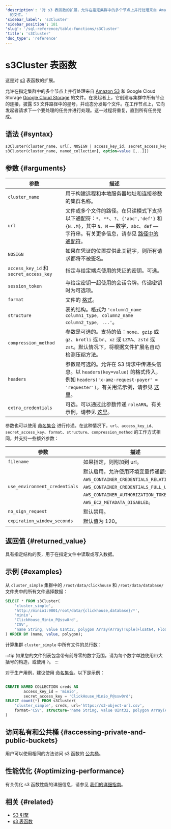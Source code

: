 ```yaml
---
'description': '对 s3 表函数的扩展，允许在指定集群中的多个节点上并行处理来自 Amazon S3 和 Google Cloud Storage
  的文件。'
'sidebar_label': 's3Cluster'
'sidebar_position': 181
'slug': '/sql-reference/table-functions/s3Cluster'
'title': 's3Cluster'
'doc_type': 'reference'
---
```



# s3Cluster 表函数

这是对 [s3](sql-reference/table-functions/s3.md) 表函数的扩展。

允许在指定集群中的多个节点上并行处理来自 [Amazon S3](https://aws.amazon.com/s3/) 和 Google Cloud Storage [Google Cloud Storage](https://cloud.google.com/storage/) 的文件。在发起者上，它创建与集群中所有节点的连接，披露 S3 文件路径中的星号，并动态分发每个文件。在工作节点上，它向发起者请求下一个要处理的任务并进行处理。这一过程将重复，直到所有任务完成。

## 语法 {#syntax}

```sql
s3Cluster(cluster_name, url[, NOSIGN | access_key_id, secret_access_key,[session_token]][, format][, structure][, compression_method][, headers][, extra_credentials])
s3Cluster(cluster_name, named_collection[, option=value [,..]])
```

## 参数 {#arguments}

| 参数                                  | 描述                                                                                                                                                                                                |
|---------------------------------------|-----------------------------------------------------------------------------------------------------------------------------------------------------------------------------------------------------|
| `cluster_name`                        | 用于构建远程和本地服务器地址和连接参数的集群名称。                                                                                                                                                     |
| `url`                                 | 文件或多个文件的路径。在只读模式下支持以下通配符：`*`、`**`、`?`、`{'abc','def'}` 和 `{N..M}`，其中 `N`、`M` — 数字，`abc`、`def` — 字符串。有关更多信息，请参见 [路径中的通配符](../../engines/table-engines/integrations/s3.md#wildcards-in-path)。 |
| `NOSIGN`                              | 如果在凭证的位置提供此关键字，则所有请求都将不被签名。                                                                                                                                               |
| `access_key_id` 和 `secret_access_key` | 指定与给定端点使用的凭证的密钥。可选。                                                                                                                                                                    |
| `session_token`                       | 与给定密钥一起使用的会话令牌。传递密钥时为可选项。                                                                                                                                                      |
| `format`                              | 文件的 [格式](/sql-reference/formats)。                                                                                                                                                                  |
| `structure`                           | 表的结构。格式为 `'column1_name column1_type, column2_name column2_type, ...'`。                                                                                                                        |
| `compression_method`                  | 参数是可选的。支持的值：`none`、`gzip` 或 `gz`、`brotli` 或 `br`、`xz` 或 `LZMA`、`zstd` 或 `zst`。默认情况下，将根据文件扩展名自动检测压缩方法。                                         |
| `headers`                             | 参数是可选的。允许在 S3 请求中传递头信息。以 `headers(key=value)` 的格式传入，例如 `headers('x-amz-request-payer' = 'requester')`。有关用法示例，请参见 [这里](/sql-reference/table-functions/s3#accessing-requester-pays-buckets)。                       |
| `extra_credentials`                   | 可选。可以通过此参数传递 `roleARN`。有关示例，请参见 [这里](/cloud/security/secure-s3#access-your-s3-bucket-with-the-clickhouseaccess-role)。                                                     |

参数也可以使用 [命名集合](operations/named-collections.md) 进行传递。在这种情况下，`url`、`access_key_id`、`secret_access_key`、`format`、`structure`、`compression_method` 的工作方式相同，并支持一些额外参数：

| 参数                            | 描述                                                                                                                                                                                                                       |
|---------------------------------|----------------------------------------------------------------------------------------------------------------------------------------------------------------------------------------------------------------------------|
| `filename`                      | 如果指定，则附加到 url。                                                                                                                                                                                                   |
| `use_environment_credentials`   | 默认启用，允许使用环境变量传递额外参数 `AWS_CONTAINER_CREDENTIALS_RELATIVE_URI`、`AWS_CONTAINER_CREDENTIALS_FULL_URI`、`AWS_CONTAINER_AUTHORIZATION_TOKEN`、`AWS_EC2_METADATA_DISABLED`。                                   |
| `no_sign_request`               | 默认禁用。                                                                                                                                                                                                                 |
| `expiration_window_seconds`     | 默认值为 120。                                                                                                                                                                                                             |

## 返回值 {#returned_value}

具有指定结构的表，用于在指定文件中读取或写入数据。

## 示例 {#examples}

从 `cluster_simple` 集群中的 `/root/data/clickhouse` 和 `/root/data/database/` 文件夹中的所有文件选择数据：

```sql
SELECT * FROM s3Cluster(
    'cluster_simple',
    'http://minio1:9001/root/data/{clickhouse,database}/*',
    'minio',
    'ClickHouse_Minio_P@ssw0rd',
    'CSV',
    'name String, value UInt32, polygon Array(Array(Tuple(Float64, Float64)))'
) ORDER BY (name, value, polygon);
```

计算集群 `cluster_simple` 中所有文件的总行数：

:::tip
如果您的文件列表包含带有前导零的数字范围，请为每个数字单独使用带大括号的构造，或使用 `?`。
:::

对于生产用例，建议使用 [命名集合](operations/named-collections.md)。以下是示例：
```sql

CREATE NAMED COLLECTION creds AS
        access_key_id = 'minio',
        secret_access_key = 'ClickHouse_Minio_P@ssw0rd';
SELECT count(*) FROM s3Cluster(
    'cluster_simple', creds, url='https://s3-object-url.csv',
    format='CSV', structure='name String, value UInt32, polygon Array(Array(Tuple(Float64, Float64)))'
)
```

## 访问私有和公共桶 {#accessing-private-and-public-buckets}

用户可以使用相同的方法访问 s3 函数的 [公共桶](sql-reference/table-functions/s3#accessing-public-buckets)。

## 性能优化 {#optimizing-performance}

有关优化 s3 函数性能的详细信息，请参见 [我们的详细指南](/integrations/s3/performance)。

## 相关 {#related}

- [S3 引擎](../../engines/table-engines/integrations/s3.md)
- [s3 表函数](../../sql-reference/table-functions/s3.md)
